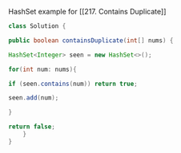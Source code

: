 HashSet example for [[217. Contains Duplicate]]
```java
class Solution {

public boolean containsDuplicate(int[] nums) {

HashSet<Integer> seen = new HashSet<>();

for(int num: nums){

if (seen.contains(num)) return true;

seen.add(num);

}

return false;
	}
}
```